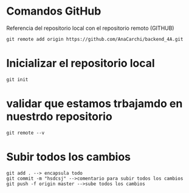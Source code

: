 # Comandos GitHub
Referencia del repositorio local con el repositorio remoto  (GITHUB)
````
git remote add origin https://github.com/AnaCarchi/backend_4A.git
````
# Inicializar el repositorio local
```
git init
```
# validar que estamos trbajamdo en nuestrdo repositorio
```
git remote --v
```
# Subir todos los cambios
```
git add . --> encapsula todo 
git commit -m "hsdcsj" -->comentario para subir todos los cambios
git push -f origin master -->sube todos los cambios
```